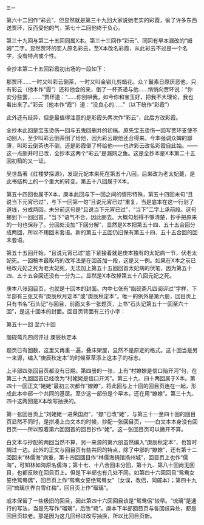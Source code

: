     三一 

   第六十二回作“彩云”，但显然就是第三十九回大家说她老实的彩霞，偷了许多东西送贾环，反而受他的气，第七十二回他终于负心。

   第三十九回与第二十五回同属X本。第三十三回作“彩云”、同回有早本漏改的“姆姆”二字。显然贾环的恋人原名彩云，至X本改名彩霞，从此彩云不过是一个名字，没有特点或个性。

   全抄本第二十五回彩霞初出场的一段如下：

   那贾环……一时又叫彩云倒茶，一时又叫金钏儿剪蜡花。众丫鬟素日原厌恶他，只有彩云（他本作“霞”）还和他合的来，倒了一杯茶递与他……悄悄向贾环说：“你安分些罢，……”贾环道：“……你别哄我，如今你和宝玉好，把我不大理论，我也看出来了。”彩云（他本作“霞”）道：“没良心的……”（以下统作“彩霞”）

   此外还有歧异，但是最值得注意的是彩霞头两次作“彩云”，此后方改彩霞。

   全抄本此回是宝玉烫伤一回与五鬼回删并的初稿。原先宝玉烫伤一回写贾环支使不动别人，至少叫彩云倒茶倒了给他，因为彩云跟他还合得来。今本强调众婢的鄙薄，叫彩云倒茶也不倒，还是彩霞倒了杯给他——也许彩云改名彩霞自此始。——这一点删并时已改，全抄本这两个“彩云”是漏网之鱼。这是全抄本是X本第二十五回初稿的又一证。

   吴世昌著《红楼梦探源》，发现元妃本来死在第五十八回，后来改为老太妃薨，是此书结构上的一个重大的转变。第五十八回属于X本。

   第五十四回也属于X本，庚本此回与下一回之间的情形特殊，第五十四回末句“且说当下元宵已过”，与下一回第一句“且说元宵已过”重复，当是底本在这一行划了道线，分成两回。未分前这句是“且说当下元宵已过”，“当下”二字上承前段。这句挪到下一回回首，“当下”语气不合，因此删去。大概勾划得不够清楚，抄手把原来的一句也保存了。分回处没加“下回分解”，显然是X本把第五十四、五十五合回分成两回，所以不用回末套语。新的第五十五回仍旧保有第五十四、五十五合回的回末套语。

   第五十五回开始，“且说元宵已过”底下紧接着就是庚本独有的太妃病一节，伏老太妃死。一回稿本最取巧的改写法是在回首加一段，这是又一例。如果在X本之前已经改元妃之死为老太妃死，无法加上第五十五回回首太妃病的伏笔，因为第五十四、五十五合回还没有一分为二。显然是X本改掉第五十八回元妃之死。

   庚本八张回目页，也就是十回本的封面。内中七张有“脂砚斋凡四阅评过”字样，下半部有三张又有“庚辰秋月定本”或“庚辰秋定本”。唯一的例外是第六册，回目页上只有书名“石头记”与回目，前面又多一张题页，上书“石头记第五十一回至六十回”，是这十回本的封面。回目页背面有三行小字：

   第五十一回 至六十回

   脂砚斋凡四阅评过 庚辰秋定本

   题页已有回数，这里又再重一遍，叠床架屋，显然不是原定的格式。这十回当是另一来源，编入“庚辰秋定本”的时候草草添上这本子的标志。

   上半部四张回目页都没有日期。第四册的一张，上有“村嫽嫽是信口贻开河”句，在第三十九回回首已经改为“村姥姥是信口开河”。第三十九、四十两回属于X本。第四十一回正文“姥姥”最初三次都作“嫽嫽”，将此回与上十回的回目页连在一起，形成此本中部一个共同的基层。至少这一部份是个早本，还在用“嫽嫽”。第三十九、四十这两回是X本改写抽换的。

   第一张回目页上“刘姥姥一进荣国府”，“嫽”已改“姥”，与第三十一至四十回的回目页显然不同时，是拼凑上白文本的时候，抄配一张回目页，——白文本本身没有回目页——所以照着第六回回首的回目抄作“姥”。这一张回目页可以撇开不算。

   白文本与抄配的两回当然不算，另一来源的第六册虽然编入“庚辰秋定本”，也暂时搁过一边。此外的正文与回目页有些共同的特点，除了中部的“嫽嫽”，还有第十二回回末“林儒海”病重，第十四回回目作“林儒海捐馆扬州城”，回目页上也作“儒海”，可知林如海原名儒海；第十七、十八合回未分回，第十九、第八十回尚无回目，也都反映在回目页上。但是下半部也有几处不同，如第四十六回回目“鸳鸯女誓绝鸳鸯偶”，回目页上作“鸳鸯女誓绝鸳鸯女”（女误，改侣，同戚本）；第四十九回“琉璃世界白雪红梅”，回目页上作“瑠璃”。

   戚本保留了一些极旧的回目，因此第四十六回回目该是“鸳鸯侣”较早。“琉璃”是通行的写法，当是先写作“瑠璃”，后改“琉”。庚本下半部回目页与各回歧异处，都是回目页较老。那是因为这几回经过改写抽换，所以比回目页新。

